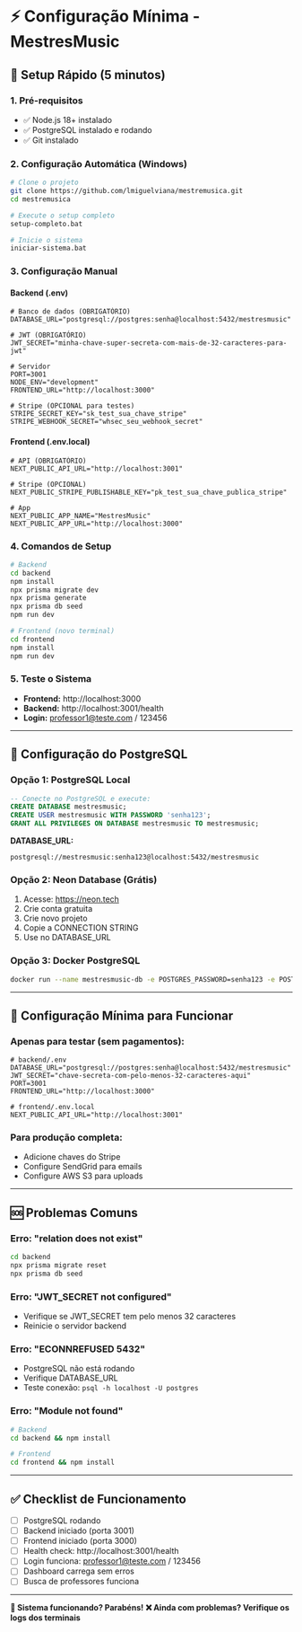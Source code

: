 # ⚡ Configuração Mínima - MestresMusic

## 🚀 Setup Rápido (5 minutos)

### **1. Pré-requisitos**
- ✅ Node.js 18+ instalado
- ✅ PostgreSQL instalado e rodando
- ✅ Git instalado

### **2. Configuração Automática (Windows)**
```bash
# Clone o projeto
git clone https://github.com/lmiguelviana/mestremusica.git
cd mestremusica

# Execute o setup completo
setup-completo.bat

# Inicie o sistema
iniciar-sistema.bat
```

### **3. Configuração Manual**

#### **Backend (.env)**
```env
# Banco de dados (OBRIGATÓRIO)
DATABASE_URL="postgresql://postgres:senha@localhost:5432/mestresmusic"

# JWT (OBRIGATÓRIO)
JWT_SECRET="minha-chave-super-secreta-com-mais-de-32-caracteres-para-jwt"

# Servidor
PORT=3001
NODE_ENV="development"
FRONTEND_URL="http://localhost:3000"

# Stripe (OPCIONAL para testes)
STRIPE_SECRET_KEY="sk_test_sua_chave_stripe"
STRIPE_WEBHOOK_SECRET="whsec_seu_webhook_secret"
```

#### **Frontend (.env.local)**
```env
# API (OBRIGATÓRIO)
NEXT_PUBLIC_API_URL="http://localhost:3001"

# Stripe (OPCIONAL)
NEXT_PUBLIC_STRIPE_PUBLISHABLE_KEY="pk_test_sua_chave_publica_stripe"

# App
NEXT_PUBLIC_APP_NAME="MestresMusic"
NEXT_PUBLIC_APP_URL="http://localhost:3000"
```

### **4. Comandos de Setup**
```bash
# Backend
cd backend
npm install
npx prisma migrate dev
npx prisma generate
npx prisma db seed
npm run dev

# Frontend (novo terminal)
cd frontend
npm install
npm run dev
```

### **5. Teste o Sistema**
- **Frontend:** http://localhost:3000
- **Backend:** http://localhost:3001/health
- **Login:** professor1@teste.com / 123456

---

## 🔧 Configuração do PostgreSQL

### **Opção 1: PostgreSQL Local**
```sql
-- Conecte no PostgreSQL e execute:
CREATE DATABASE mestresmusic;
CREATE USER mestresmusic WITH PASSWORD 'senha123';
GRANT ALL PRIVILEGES ON DATABASE mestresmusic TO mestresmusic;
```

**DATABASE_URL:**
```
postgresql://mestresmusic:senha123@localhost:5432/mestresmusic
```

### **Opção 2: Neon Database (Grátis)**
1. Acesse: https://neon.tech
2. Crie conta gratuita
3. Crie novo projeto
4. Copie a CONNECTION STRING
5. Use no DATABASE_URL

### **Opção 3: Docker PostgreSQL**
```bash
docker run --name mestresmusic-db -e POSTGRES_PASSWORD=senha123 -e POSTGRES_DB=mestresmusic -p 5432:5432 -d postgres:15
```

---

## 🎯 Configuração Mínima para Funcionar

### **Apenas para testar (sem pagamentos):**
```env
# backend/.env
DATABASE_URL="postgresql://postgres:senha@localhost:5432/mestresmusic"
JWT_SECRET="chave-secreta-com-pelo-menos-32-caracteres-aqui"
PORT=3001
FRONTEND_URL="http://localhost:3000"
```

```env
# frontend/.env.local
NEXT_PUBLIC_API_URL="http://localhost:3001"
```

### **Para produção completa:**
- Adicione chaves do Stripe
- Configure SendGrid para emails
- Configure AWS S3 para uploads

---

## 🆘 Problemas Comuns

### **Erro: "relation does not exist"**
```bash
cd backend
npx prisma migrate reset
npx prisma db seed
```

### **Erro: "JWT_SECRET not configured"**
- Verifique se JWT_SECRET tem pelo menos 32 caracteres
- Reinicie o servidor backend

### **Erro: "ECONNREFUSED 5432"**
- PostgreSQL não está rodando
- Verifique DATABASE_URL
- Teste conexão: `psql -h localhost -U postgres`

### **Erro: "Module not found"**
```bash
# Backend
cd backend && npm install

# Frontend  
cd frontend && npm install
```

---

## ✅ Checklist de Funcionamento

- [ ] PostgreSQL rodando
- [ ] Backend iniciado (porta 3001)
- [ ] Frontend iniciado (porta 3000)
- [ ] Health check: http://localhost:3001/health
- [ ] Login funciona: professor1@teste.com / 123456
- [ ] Dashboard carrega sem erros
- [ ] Busca de professores funciona

---

**🎉 Sistema funcionando? Parabéns!**
**❌ Ainda com problemas? Verifique os logs dos terminais**